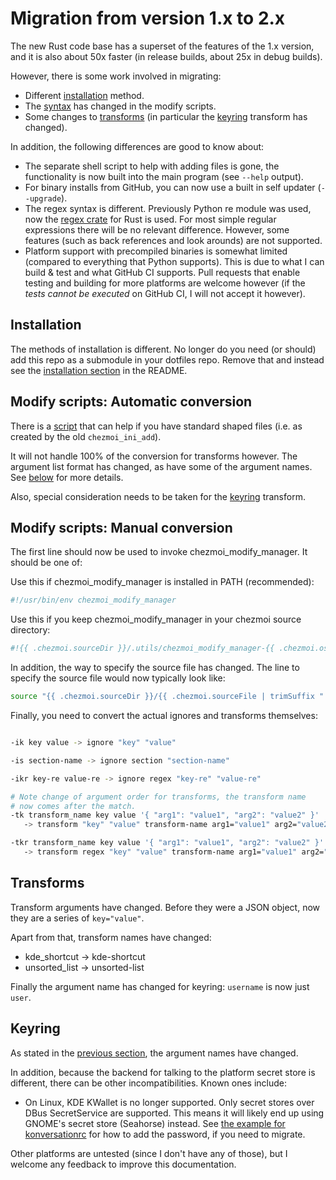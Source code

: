 # Migration from version 1.x to 2.x

The new Rust code base has a superset of the features of the 1.x version, and it
is also about 50x faster (in release builds, about 25x in debug builds).

However, there is some work involved in migrating:
* Different [installation](#installation) method.
* The [syntax](#automatic-conversion-of-modify-scripts) has changed in the
  modify scripts.
* Some changes to [transforms](#transforms) (in particular the
  [keyring](#keyring) transform has changed).

In addition, the following differences are good to know about:
* The separate shell script to help with adding files is gone, the functionality
  is now built into the main program (see `--help` output).
* For binary installs from GitHub, you can now use a built in self updater
  (`--upgrade`).
* The regex syntax is different. Previously Python re module was used, now the
  [regex crate](https://docs.rs/regex/latest/regex/) for Rust is used. For most
  simple regular expressions there will be no relevant difference. However, some
  features (such as back references and look arounds) are not supported.
* Platform support with precompiled binaries is somewhat limited (compared to
  everything that Python supports). This is due to what I can build & test and
  what GitHub CI supports. Pull requests that enable testing and building for
  more platforms are welcome however (if the *tests cannot be executed* on
  GitHub CI, I will not accept it however).

## Installation

The methods of installation is different. No longer do you need (or should)
add this repo as a submodule in your dotfiles repo. Remove that and instead
see the [installation section](../installation.md) in the README.

## Modify scripts: Automatic conversion

There is a [script](https://raw.githubusercontent.com/VorpalBlade/chezmoi_modify_manager/main/utils/conversion.sh)
that can help if you have standard shaped files (i.e. as created by the old `chezmoi_ini_add`).

It will not handle 100% of the conversion for transforms however. The argument
list format has changed, as have some of the argument names. See
[below](#transforms) for more details.

Also, special consideration needs to be taken for the [keyring](#keyring)
transform.

## Modify scripts: Manual conversion

The first line should now be used to invoke chezmoi_modify_manager. It should
be one of:

Use this if chezmoi_modify_manager is installed in PATH (recommended):
```bash
#!/usr/bin/env chezmoi_modify_manager
```

Use this if you keep chezmoi_modify_manager in your chezmoi source directory:
```bash
#!{{ .chezmoi.sourceDir }}/.utils/chezmoi_modify_manager-{{ .chezmoi.os }}-{{ .chezmoi.arch }}
```

In addition, the way to specify the source file has changed. The line to specify
the source file would now typically look like:

```bash
source "{{ .chezmoi.sourceDir }}/{{ .chezmoi.sourceFile | trimSuffix ".tmpl" | replace "modify_" "" }}.src.ini"
```

Finally, you need to convert the actual ignores and transforms themselves:

```bash

-ik key value -> ignore "key" "value"

-is section-name -> ignore section "section-name"

-ikr key-re value-re -> ignore regex "key-re" "value-re"

# Note change of argument order for transforms, the transform name
# now comes after the match.
-tk transform_name key value '{ "arg1": "value1", "arg2": "value2" }'
   -> transform "key" "value" transform-name arg1="value1" arg2="value2"

-tkr transform_name key value '{ "arg1": "value1", "arg2": "value2" }'
   -> transform regex "key" "value" transform-name arg1="value1" arg2="value2"
```

## Transforms

Transform arguments have changed. Before they were a JSON object, now they
are a series of `key="value"`.

Apart from that, transform names have changed:

* kde_shortcut -> kde-shortcut
* unsorted_list -> unsorted-list

Finally the argument name has changed for keyring: `username` is now just `user`.

## Keyring

As stated in the [previous section](#transforms), the argument names have
changed.

In addition, because the backend for talking to the platform secret store
is different, there can be other incompatibilities. Known ones include:

* On Linux, KDE KWallet is no longer supported. Only secret stores over
  DBus SecretService are supported. This means it will likely end up using
  GNOME's secret store (Seahorse) instead. See
  [the example for konversationrc](../examples/basics.md#konversationrc) for how to
  add the password, if you need to migrate.

Other platforms are untested (since I don't have any of those), but I
welcome any feedback to improve this documentation.
